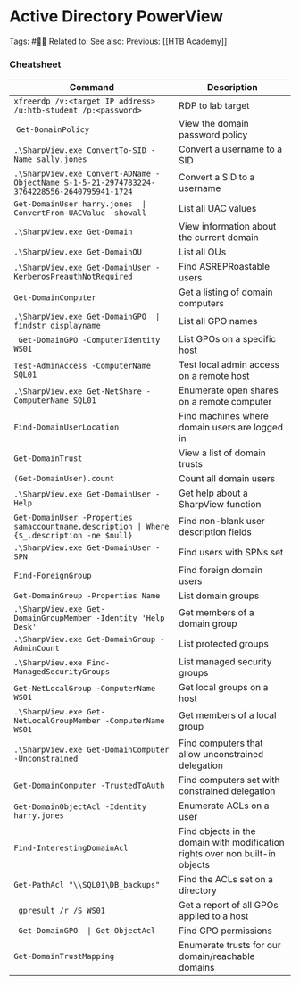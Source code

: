 # Active Directory PowerView

Tags: #🧑‍🎓
Related to:
See also:
Previous: [[HTB Academy]]

### Cheatsheet

| **Command** | **Description** |
| --------------|-------------------|
| `xfreerdp /v:<target IP address> /u:htb-student /p:<password>` | RDP to lab target |
| `Get-DomainPolicy` | View the domain password policy |
| `.\SharpView.exe ConvertTo-SID -Name sally.jones`            | Convert a username to a SID |
| `.\SharpView.exe Convert-ADName -ObjectName S-1-5-21-2974783224-3764228556-2640795941-1724` | Convert a SID to a username |
| `Get-DomainUser harry.jones  \| ConvertFrom-UACValue -showall` | List all UAC values |
| `.\SharpView.exe Get-Domain` | View information about the current domain |
| `.\SharpView.exe Get-DomainOU` | List all OUs |
| `.\SharpView.exe Get-DomainUser -KerberosPreauthNotRequired` | Find ASREPRoastable users |
| `Get-DomainComputer ` | Get a listing of domain computers |
| `.\SharpView.exe Get-DomainGPO  \| findstr displayname` | List all GPO names |
| ` Get-DomainGPO -ComputerIdentity WS01` | List GPOs on a specific host |
| `Test-AdminAccess -ComputerName SQL01` | Test local admin access on a remote host |
| `.\SharpView.exe Get-NetShare -ComputerName SQL01` | Enumerate open shares on a remote computer |
| `Find-DomainUserLocation` | Find machines where domain users are logged in |
| `Get-DomainTrust` | View a list of domain trusts |
| `(Get-DomainUser).count` | Count all domain users |
| `.\SharpView.exe Get-DomainUser -Help` | Get help about a SharpView function |
| `Get-DomainUser -Properties samaccountname,description \| Where {$_.description -ne $null}` | Find non-blank user description fields |
| `.\SharpView.exe Get-DomainUser -SPN` | Find users with SPNs set |
| `Find-ForeignGroup` | Find foreign domain users |
| `Get-DomainGroup -Properties Name` | List domain groups |
| `.\SharpView.exe Get-DomainGroupMember -Identity 'Help Desk'` | Get members of a domain group |
| `.\SharpView.exe Get-DomainGroup -AdminCount` | List protected groups |
| `.\SharpView.exe Find-ManagedSecurityGroups` | List managed security groups |
| `Get-NetLocalGroup -ComputerName WS01` |  Get local groups on a host |
| `.\SharpView.exe Get-NetLocalGroupMember -ComputerName WS01` | Get members of a local group |
| `.\SharpView.exe Get-DomainComputer -Unconstrained` | Find computers that allow unconstrained delegation |
| `Get-DomainComputer -TrustedToAuth` | Find computers set with constrained delegation |
| `Get-DomainObjectAcl -Identity harry.jones` | Enumerate ACLs on a user |
| `Find-InterestingDomainAcl` | Find objects in the domain with modification rights over non built-in objects| 
| `Get-PathAcl "\\SQL01\DB_backups"` | Find the ACLs set on a directory |
| ` gpresult /r /S WS01` | Get a report of all GPOs applied to a host |
| ` Get-DomainGPO  \| Get-ObjectAcl` | Find GPO permissions |
| `Get-DomainTrustMapping` | Enumerate trusts for our domain/reachable domains |
